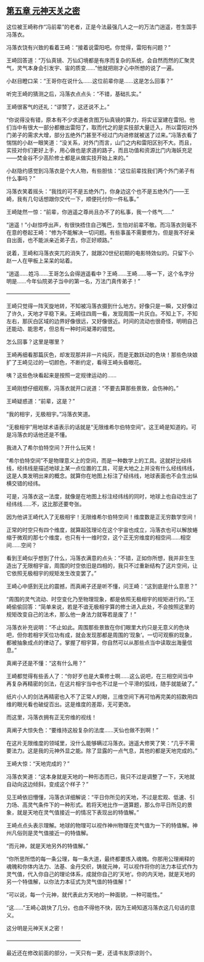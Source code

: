 ## [第五章 元神天关之密](https://www.xxbiquge.com/11_11207/8777139.html)


  这位被王崎称作“冯前辈”的老者，正是今法最强几人之一的万法门逍遥，苍生国手冯落衣。

  冯落衣饶有兴致的看着王崎：“接着说雷阳吧。你觉得，雷阳有问题？”

  王崎回答道：“万仙真镜、万仙幻境都是有序而复杂的系统，会自然而然的汇聚灵气，灵气本身会引发宇、宙的质变……”他就把刚才心中所想的说了一遍。

  小赵目瞪口呆：“王哥你在说什么……这位前辈你是……这是怎么回事？”

  听完王崎的猜测之后，冯落衣点点头：“不错，基础扎实。”

  王崎很客气的还礼：“谬赞了，这还说不上。”

  “你说得没有错，原本有不少求道者贪图万仙真镜的算力，将实证室建在雷阳。他们当中有很大一部分都撤出雷阳了，取而代之的是实技部大量迁入，所以雷阳对外门弟子的需求大增，部分五绝外门甚至不经过门内进修就被送了过来。”冯落衣看了惴惴的小赵一眼笑道：“没关系，对外门而言，山门之内和雷阳区别不大。而且，实技对你们更好上手，用心做也是求道的路子，而且功值和资源比门内海妖充足——焚金谷不少高阶修士都是从做实技开始上来的。”

  小赵隐约感觉到冯落衣是个大人物，有些胆怯：“这位前辈找我们两个外门弟子有什么事吗？”

  冯落衣笑着摇头：“我找的可不是五绝外门，你身边这个也不是五绝外门——王崎，我有几句话想跟你交代一下，顺便托付你一件私事。”

  王崎陡然一惊：“前辈，你逍遥之尊尚且办不了的私事，我一个练气……”

  “逍遥！”小赵惊呼出声，有很快捂住自己嘴巴，生怕对前辈不敬。而冯落衣则毫不在意的卷起王崎：“修为不能解决一切问题。有些事虽不需要修为，但是我不好亲自出面，也不能派亲近弟子去，你正好顺路。”

  说着，王崎和冯落衣突兀的消失了，就跟20世纪初期的电影特效似的。只留下小赵一人在甲板上呆呆的站着。

  “逍遥……姓冯……王哥怎么会得逍遥看中？王崎……王崎……等一下，这个名字分明是……今年仙院弟子当中的第一名，万法门真传弟子！”

  ————————————

  王崎只觉得一阵天旋地转，不知被冯落衣摄到什么地方。好像只是一瞬，又好像过了许久，天地才平稳下来。王崎往四周一看，发现周围一片灰白。不知上下，不知左右，那灰白区域的边界好像很远，又好像很近。时间的流动也很奇怪，明明自己还能动、能思考，但总有一种时间凝滞的错觉。

  怎么回事？这里是哪里？

  王崎再细看那篇灰色，却发现那并非一片纯灰，而是无数跃动的色块！那些色块娘扩了王崎见过的一切颜色，不断约定，看得王崎头昏眼花。

  咦？这些色块看起来是按照一定规律运动的……

  王崎刚想仔细观察，冯落衣就开口说道：“不要去算那些景致，会伤神的。”

  王崎疑惑道：“前辈，这是？”

  “我的相宇，无极相宇。”冯落衣笑道。

  “无极相宇”用地球术语表示的话就是“无限维希尔伯特空间”。这王崎是知道的。可是冯落衣的话他还是不懂。

  我进入了希尔伯特空间？开什么玩笑！

  “希尔伯特空间”不是物理意义上的空间，而是一种数学上的工具。这就好比经纬线，经纬线是描述地球上某一点位置的工具，可是大地之上并没有什么经线纬线，这是人类发明出来的概念。就算你在地图上标注了经纬线，地球表面也不会生出纵横交错的经纬。

  可是，冯落衣这一法度，就像是在地图上标注经纬线的同时，地球上也自动生出了经纬线……不，这比那还要夸张。

  因为他讲王崎代入了无极相宇！无限维希尔伯特空间！维度数是正无穷数学空间！

  正常的时空只有四个维度，就算超弦理论在这个宇宙也成立，冯落衣也可以解放蜷缩于微观的那七个维度，也只有十一维时空，这个正无穷维度的相空间……相空间……空间？

  看到王崎似乎想到了什么，冯落衣满意的点头：“不错，正如你所想，我并非生生造出了无限相宇宙，周围的时空依旧是四相的，我只不过重新结构了这片空间，让它依照无极相宇的规矩发生改变罢了。”

  王崎心中感到无比的震撼，而真阐子还是听不懂，问王崎：“这到底是什么意思？”

  “周围的灵气流动、时空变化乃至物理现象，都是依照无极相宇的规矩进行的。”王崎偷偷回答：“简单来说，若是不谙无极相宇算的修士进入此处，不会按照这里的规矩改变自己的法术，那么他一身法力就等若是废了！”

  冯落衣补充说明：“不止如此。周围那些景致在你们眼里大约只是无意义的色块吧，但你若相宇天位功有成，就会发现那都是周围的‘现象’。一切可观察的现象，都被抽象成点的律动了。掌握了相宇算，你自然可以从那些点当中读取出海量信息。”

  真阐子还是不懂：“这有什么用？”

  王崎都觉得有些丢人了：“你好歹也是大乘修士啊……这么说吧，在三相空间当中再复杂再精密的剑法，在这片相宇当中也不过是一个平滑的弧线，随手就能破了。”

  纸片小人的剑法再精密也入不了正常人的眼，三维空间下再可怕再完美的招数用四维的眼光看也破绽百出。这是维度的差距，无可更改。

  而这里，冯落衣拥有正无穷维的视线！

  真阐子大惊失色：“要维持这般复杂的法度……天仙也做不到啊！”

  在这片无限维度的领域里，没什么能够瞒过冯落衣。逍遥大修笑了笑：“几乎不需要法力。这是我的元神外显之能。除了显露的一点气息，其他的都是天地完成的。”

  王崎大惊：“天地完成的？”

  冯落衣笑道：“这本身就是天地的一种形态而已，我只不过是调整了一下，天地就自动向这边倾斜，变成这个样子？”

  见王崎依旧懵懂，冯落衣详细解说：“平日你所见的天地，不过是宏观、低速、引力场、高灵气条件下的一种形式。若将天地比作一道算题，那么你平日所见的景象，就是天地在灵气值接近一的情况下表现出的特值解。”

  王崎点点头表示理解。地球的物理可以视作神州物理在灵气值为一下的特值解。神州凡俗则是灵气值接近一的特值解。

  “而元神，就是天地另外的特值解。”

  “你所思所悟的每一条公理，每一条大道，最终都要炼入魂魄。你那用公理阐释的魂魄和你体内法力、法基、金丹交织，铸就元神，可以视作将你的法力本征式作为灵气值，代入你自己的理论体系，成就你自己的‘天地’。你的内天地，就是天地的另一个特值解，以你法力本征式为灵气值的特值解！”

  “可以说，每一个元神，就代表此方天地的一种面貌，一种可能性。”

  “这……”王崎心跳快了几分。也由不得他不快，因为王崎知道冯落衣这几句话的意义。

  这分明是元神天关之密！

  ——————————————

  最近还在修改前面的部分，一天只有一更，还请书友原谅则个。
